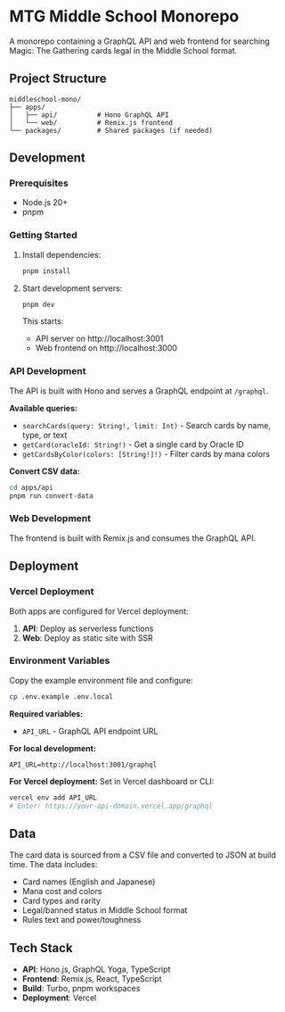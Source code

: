 # MTG Middle School Monorepo

A monorepo containing a GraphQL API and web frontend for searching Magic: The Gathering cards legal in the Middle School format.

## Project Structure

```
middleschool-mono/
├── apps/
│   ├── api/          # Hono GraphQL API
│   └── web/          # Remix.js frontend
└── packages/         # Shared packages (if needed)
```

## Development

### Prerequisites

- Node.js 20+
- pnpm

### Getting Started

1. Install dependencies:
   ```bash
   pnpm install
   ```

2. Start development servers:
   ```bash
   pnpm dev
   ```

   This starts:
   - API server on http://localhost:3001
   - Web frontend on http://localhost:3000

### API Development

The API is built with Hono and serves a GraphQL endpoint at `/graphql`.

**Available queries:**
- `searchCards(query: String!, limit: Int)` - Search cards by name, type, or text
- `getCard(oracleId: String!)` - Get a single card by Oracle ID
- `getCardsByColor(colors: [String!]!)` - Filter cards by mana colors

**Convert CSV data:**
```bash
cd apps/api
pnpm run convert-data
```

### Web Development

The frontend is built with Remix.js and consumes the GraphQL API.

## Deployment

### Vercel Deployment

Both apps are configured for Vercel deployment:

1. **API**: Deploy as serverless functions
2. **Web**: Deploy as static site with SSR

### Environment Variables

Copy the example environment file and configure:

```bash
cp .env.example .env.local
```

**Required variables:**
- `API_URL` - GraphQL API endpoint URL

**For local development:**
```
API_URL=http://localhost:3001/graphql
```

**For Vercel deployment:**
Set in Vercel dashboard or CLI:
```bash
vercel env add API_URL
# Enter: https://your-api-domain.vercel.app/graphql
```

## Data

The card data is sourced from a CSV file and converted to JSON at build time. The data includes:

- Card names (English and Japanese)
- Mana cost and colors
- Card types and rarity
- Legal/banned status in Middle School format
- Rules text and power/toughness

## Tech Stack

- **API**: Hono.js, GraphQL Yoga, TypeScript
- **Frontend**: Remix.js, React, TypeScript
- **Build**: Turbo, pnpm workspaces
- **Deployment**: Vercel